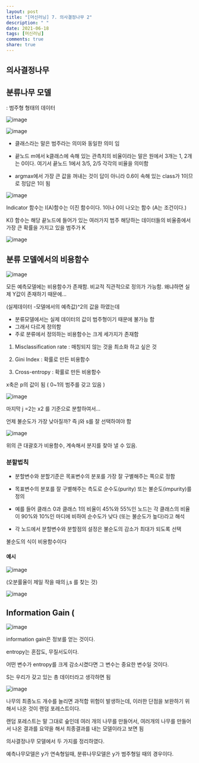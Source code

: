 ```yaml
---
layout: post
title: "[머신러닝] 7. 의사결정나무 2"
description: " "
date: 2021-06-18
tags: [머신러닝]
comments: true
share: true
---
```



## 의사결정나무

## 분류나무 모델
: 범주형 형태의 데이터

![image](https://user-images.githubusercontent.com/79880336/111902309-50254980-8a80-11eb-9030-3a8fa741237e.png)

![image](https://user-images.githubusercontent.com/79880336/111902312-53203a00-8a80-11eb-8b93-5d46173539b3.png)

- 클래스라는 말은 범주라는 의미와 동일한 의미 임

- 끝노드 m에서 k클래스에 속해 있는 관측치의 비율이라는 말은
  원에서 3개는 1, 2개는 0이다. 여기서 끝노드 1에서 3/5, 2/5 각각의 비율을 의미함

- argmax에서 가장 큰 값을 꺼내는 것이 답이 아니라 0.6이 속해 있는 class가 1이므로 정답은 1이 됨

![image](https://user-images.githubusercontent.com/79880336/111902334-692dfa80-8a80-11eb-8661-911052ec29f6.png)

Indicator 함수는 I(A)함수는 이진 함수이다. 1이나 0이 나오는 함수  (A는 조건이다.)

K() 함수는 해당 끝노드에 들어가 있는 여러가지 범주 해당하는 데이터들의 비율중에서 가장 큰 확률을 가지고 있을 범주가 K


![image](https://user-images.githubusercontent.com/79880336/111902989-579a2200-8a83-11eb-92f3-087194f328af.png)

## 분류 모델에서의 비용함수

![image](https://user-images.githubusercontent.com/79880336/111902343-721ecc00-8a80-11eb-8193-d5d5605793b2.png)

모든 예측모델에는 비용함수가 존재함. 비교적 직관적으로 정의가 가능함. 왜냐하면 실제  Y값이 존재하기 때문에...

(실제데이터 -모델에서의 예측값)^2의 값을 하였는데 
- 분류모델에서는 실제 데이터의 값이 범주형이기 때문에 불가능 함
- 그래서 다르게 정의함
- 주로 분류에서 정의하는 비용함수는 크게 세가지가 존재함

1. Misclassification rate : 매칭되지 않는 것을 최소화 하고 싶은 것

2. Gini Index : 확률로 만든 비용함수

3. Cross-entropy : 확률로 만든 비용함수 

x축은 p의 값이 됨 ( 0~1의 범주를 갖고 있음 )

![image](https://user-images.githubusercontent.com/79880336/111902394-9f6b7a00-8a80-11eb-909d-a29226c04b87.png)

마지막 j =2는 x2 를 기준으로 분할하여서...

언제 불순도가 가장 낮아질까? 즉 j와 s를 잘 선택하여야 함

![image](https://user-images.githubusercontent.com/79880336/111902410-aa260f00-8a80-11eb-9e75-84cf016b7b98.png)

위의 큰 대괄호가 비용함수, 계속해서 분지를 찾아 낼 수 있음. 

### 분할법칙
- 분할변수와 분할기준은 목표변수의 분포를 가장 잘 구별해주는 쪽으로 정함

- 목표변수의 분포를 잘 구별해주는 측도로 순수도(purity) 또는 불순도(impurity)를 정의

- 예를 들어 클래스 0과 클래스 1의 비율이 45%와 55%인 노드는 각 클래스의 비율이 90%와  10%인 마디에 비하여 순수도가 낮다
(또는 불순도가 높다)라고 해석

- 각 노드에서 분할변수와 분할점의 설정은 불순도의 감소가 최대가 되도록 선택

불순도의 식이 비용함수이다

#### 예시

![image](https://user-images.githubusercontent.com/79880336/111904472-84056c80-8a8a-11eb-8861-36503a51199e.png)

(오분률율이 제일 작을 때의 j,s 를 찾는 것)

![image](https://user-images.githubusercontent.com/79880336/111904539-db0b4180-8a8a-11eb-8027-64f0f0f355a9.png)


##  Information Gain (

![image](https://user-images.githubusercontent.com/79880336/111902448-de013480-8a80-11eb-9dfe-92f9ed02e75f.png)

information gain은 정보를 얻는 것이다.

entropy는 혼잡도, 무질서도이다. 

어떤 변수가 entropy를 크게 감소시켰다면 그 변수는 중요한 변수일 것이다.

S는 우리가 갖고 있는 총 데이터라고 생각하면 됨



![image](https://user-images.githubusercontent.com/79880336/111902482-fbce9980-8a80-11eb-954f-452ce4447f56.png)

나무의 최종노드 개수를 늘리면 과적합 위험이 발생하는데, 이러한 단점을 보완하기 위해서 나온 것이 랜덤 포레스트이다. 

랜덤 포레스트는 말 그대로 숲인데 여러 개의 나무를 만들어서, 여러개의 나무를 만들어서 나온 결과를 요약을 해서 최종결과를 내는 모델이라고 보면 됨

의사결정나무 모델에서 두 가지를 정리하였다.

예측나무모델은 y가 연속형일때, 분류나무모델은 y가 범주형일 때의 경우이다.
